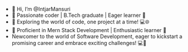 - 👋 Hi, I’m @IntjarMansuri
- 👀 Passionate coder | B.Tech graduate | Eager learner 🚀
- 🌱 Exploring the world of code, one project at a time! 💻🌐
- 🚀 Proficient in Mern Stack Development | Enthusiastic learner 🌟
- Newcomer to the world of Software Development, eager to kickstart a promising career and embrace exciting challenges! 💻🚀
